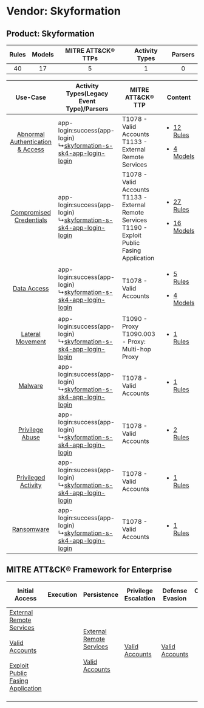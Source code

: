 Vendor: Skyformation
====================
Product: Skyformation
---------------------
| Rules | Models | MITRE ATT&CK® TTPs | Activity Types | Parsers |
|:-----:|:------:|:------------------:|:--------------:|:-------:|
|  40   |   17   |         5          |       1        |    0    |

|    Use-Case    | Activity Types(Legacy Event Type)/Parsers    | MITRE ATT&CK® TTP    | Content    |
|:----:| ---- | ---- | ---- |
| [Abnormal Authentication & Access](../../../UseCases/uc_abnormal_authentication_&_access.md) |  app-login:success(app-login)<br> ↳[skyformation-s-sk4-app-login-login](Ps/pC_skyformationssk4apploginlogin.md)<br> | T1078 - Valid Accounts<br>T1133 - External Remote Services<br>    | [<ul><li>12 Rules</li></ul><ul><li>4 Models</li></ul>](RM/r_m_skyformation_skyformation_Abnormal_Authentication_&_Access.md) |
|          [Compromised Credentials](../../../UseCases/uc_compromised_credentials.md)          |  app-login:success(app-login)<br> ↳[skyformation-s-sk4-app-login-login](Ps/pC_skyformationssk4apploginlogin.md)<br> | T1078 - Valid Accounts<br>T1133 - External Remote Services<br>T1190 - Exploit Public Fasing Application<br> | [<ul><li>27 Rules</li></ul><ul><li>16 Models</li></ul>](RM/r_m_skyformation_skyformation_Compromised_Credentials.md)         |
|    [Data Access](../../../UseCases/uc_data_access.md)    |  app-login:success(app-login)<br> ↳[skyformation-s-sk4-app-login-login](Ps/pC_skyformationssk4apploginlogin.md)<br> | T1078 - Valid Accounts<br>    | [<ul><li>5 Rules</li></ul><ul><li>4 Models</li></ul>](RM/r_m_skyformation_skyformation_Data_Access.md)    |
|    [Lateral Movement](../../../UseCases/uc_lateral_movement.md)    |  app-login:success(app-login)<br> ↳[skyformation-s-sk4-app-login-login](Ps/pC_skyformationssk4apploginlogin.md)<br> | T1090 - Proxy<br>T1090.003 - Proxy: Multi-hop Proxy<br>    | [<ul><li>1 Rules</li></ul>](RM/r_m_skyformation_skyformation_Lateral_Movement.md)    |
|    [Malware](../../../UseCases/uc_malware.md)    |  app-login:success(app-login)<br> ↳[skyformation-s-sk4-app-login-login](Ps/pC_skyformationssk4apploginlogin.md)<br> | T1078 - Valid Accounts<br>    | [<ul><li>1 Rules</li></ul>](RM/r_m_skyformation_skyformation_Malware.md)    |
|    [Privilege Abuse](../../../UseCases/uc_privilege_abuse.md)    |  app-login:success(app-login)<br> ↳[skyformation-s-sk4-app-login-login](Ps/pC_skyformationssk4apploginlogin.md)<br> | T1078 - Valid Accounts<br>    | [<ul><li>2 Rules</li></ul>](RM/r_m_skyformation_skyformation_Privilege_Abuse.md)    |
|    [Privileged Activity](../../../UseCases/uc_privileged_activity.md)    |  app-login:success(app-login)<br> ↳[skyformation-s-sk4-app-login-login](Ps/pC_skyformationssk4apploginlogin.md)<br> | T1078 - Valid Accounts<br>    | [<ul><li>1 Rules</li></ul>](RM/r_m_skyformation_skyformation_Privileged_Activity.md)    |
|    [Ransomware](../../../UseCases/uc_ransomware.md)    |  app-login:success(app-login)<br> ↳[skyformation-s-sk4-app-login-login](Ps/pC_skyformationssk4apploginlogin.md)<br> | T1078 - Valid Accounts<br>    | [<ul><li>1 Rules</li></ul>](RM/r_m_skyformation_skyformation_Ransomware.md)    |

MITRE ATT&CK® Framework for Enterprise
--------------------------------------
| Initial Access                                                                                                                                                                                                                         | Execution | Persistence                                                                                                                                      | Privilege Escalation                                                | Defense Evasion                                                     | Credential Access | Discovery | Lateral Movement | Collection | Command and Control                                                                                                                       | Exfiltration | Impact |
| -------------------------------------------------------------------------------------------------------------------------------------------------------------------------------------------------------------------------------------- | --------- | ------------------------------------------------------------------------------------------------------------------------------------------------ | ------------------------------------------------------------------- | ------------------------------------------------------------------- | ----------------- | --------- | ---------------- | ---------- | ----------------------------------------------------------------------------------------------------------------------------------------- | ------------ | ------ |
| [External Remote Services](https://attack.mitre.org/techniques/T1133)<br><br>[Valid Accounts](https://attack.mitre.org/techniques/T1078)<br><br>[Exploit Public Fasing Application](https://attack.mitre.org/techniques/T1190)<br><br> |           | [External Remote Services](https://attack.mitre.org/techniques/T1133)<br><br>[Valid Accounts](https://attack.mitre.org/techniques/T1078)<br><br> | [Valid Accounts](https://attack.mitre.org/techniques/T1078)<br><br> | [Valid Accounts](https://attack.mitre.org/techniques/T1078)<br><br> |                   |           |                  |            | [Proxy: Multi-hop Proxy](https://attack.mitre.org/techniques/T1090/003)<br><br>[Proxy](https://attack.mitre.org/techniques/T1090)<br><br> |              |        |